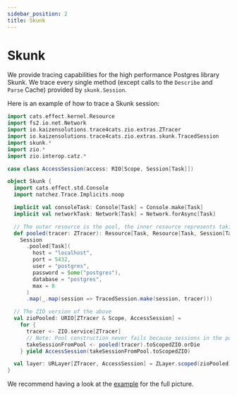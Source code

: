 ```yaml
---
sidebar_position: 2
title: Skunk
---
```


# Skunk
We provide tracing capabilities for the high performance Postgres library Skunk. We trace every single method 
(except calls to the `Describe` and `Parse` Cache) provided by `skunk.Session`.

Here is an example of how to trace a Skunk session:

```scala mdoc:compile-only
import cats.effect.kernel.Resource
import fs2.io.net.Network
import io.kaizensolutions.trace4cats.zio.extras.ZTracer
import io.kaizensolutions.trace4cats.zio.extras.skunk.TracedSession
import skunk.*
import zio.*
import zio.interop.catz.*

case class AccessSession(access: RIO[Scope, Session[Task]])

object Skunk {
  import cats.effect.std.Console
  import natchez.Trace.Implicits.noop

  implicit val consoleTask: Console[Task] = Console.make[Task]
  implicit val networkTask: Network[Task] = Network.forAsync[Task]

  // The outer resource is the pool, the inner resource represents taking a session from the pool
  def pooled(tracer: ZTracer): Resource[Task, Resource[Task, Session[Task]]] =
    Session
      .pooled[Task](
        host = "localhost",
        port = 5432,
        user = "postgres",
        password = Some("postgres"),
        database = "postgres",
        max = 8
      )
      .map(_.map(session => TracedSession.make(session, tracer)))

  // The ZIO version of the above
  val zioPooled: URIO[ZTracer & Scope, AccessSession] =
    for {
      tracer <- ZIO.service[ZTracer]
      // Note: Pool construction never fails because sessions in the pool are created lazily
      takeSessionFromPool <- pooled(tracer).toScopedZIO.orDie
    } yield AccessSession(takeSessionFromPool.toScopedZIO)

  val layer: URLayer[ZTracer, AccessSession] = ZLayer.scoped(zioPooled)
}
```

We recommend having a look at the [example](https://github.com/kaizen-solutions/trace4cats-zio-extras/blob/main/skunk-examples/src/main/scala/io/kaizensolutions/trace4cats/zio/extras/skunk/example/SkunkExample.scala)
for the full picture.
